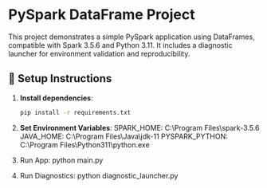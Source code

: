 # PySpark DataFrame Project

This project demonstrates a simple PySpark application using DataFrames, compatible with Spark 3.5.6 and Python 3.11. It includes a diagnostic launcher for environment validation and reproducibility.

## 🚀 Setup Instructions

1. **Install dependencies**:
   ```bash
   pip install -r requirements.txt

2. **Set Environment Variables**:
SPARK_HOME: C:\Program Files\spark-3.5.6
JAVA_HOME: C:\Program Files\Java\jdk-11
PYSPARK_PYTHON: C:\Program Files\Python311\python.exe

3. Run App:
python main.py

4. Run Diagnostics:
python diagnostic_launcher.py
